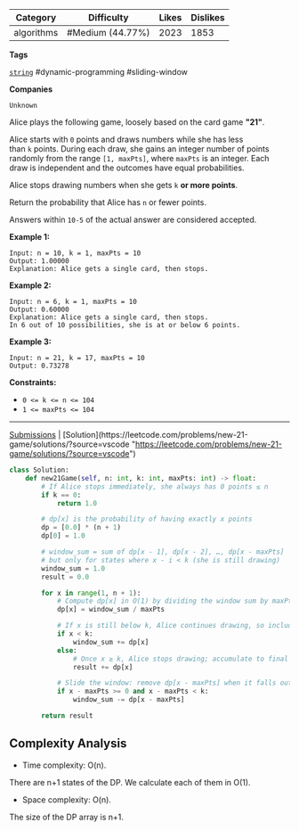 
| Category   | Difficulty       | Likes | Dislikes |
| ---------- | ---------------- | ----- | -------- |
| algorithms | #Medium (44.77%) | 2023  | 1853     |

**Tags**

[`string`](https://leetcode.com/tag/string?source=vscode "https://leetcode.com/tag/string?source=vscode") #dynamic-programming #sliding-window 

**Companies**

`Unknown`

Alice plays the following game, loosely based on the card game **"21"**.

Alice starts with `0` points and draws numbers while she has less than `k` points. During each draw, she gains an integer number of points randomly from the range `[1, maxPts]`, where `maxPts` is an integer. Each draw is independent and the outcomes have equal probabilities.

Alice stops drawing numbers when she gets `k` **or more points**.

Return the probability that Alice has `n` or fewer points.

Answers within `10-5` of the actual answer are considered accepted.

**Example 1:**

```
Input: n = 10, k = 1, maxPts = 10
Output: 1.00000
Explanation: Alice gets a single card, then stops.
```

**Example 2:**

```
Input: n = 6, k = 1, maxPts = 10
Output: 0.60000
Explanation: Alice gets a single card, then stops.
In 6 out of 10 possibilities, she is at or below 6 points.
```

**Example 3:**

```
Input: n = 21, k = 17, maxPts = 10
Output: 0.73278
```

**Constraints:**

- `0 <= k <= n <= 104`
- `1 <= maxPts <= 104`

---

[Submissions](https://leetcode.com/problems/new-21-game/submissions/?source=vscode "https://leetcode.com/problems/new-21-game/submissions/?source=vscode") | [Solution](https://leetcode.com/problems/new-21-game/solutions/?source=vscode "https://leetcode.com/problems/new-21-game/solutions/?source=vscode")

```python
class Solution:
    def new21Game(self, n: int, k: int, maxPts: int) -> float:
        # If Alice stops immediately, she always has 0 points ≤ n
        if k == 0:
            return 1.0

        # dp[x] is the probability of having exactly x points
        dp = [0.0] * (n + 1)
        dp[0] = 1.0

        # window_sum = sum of dp[x - 1], dp[x - 2], …, dp[x - maxPts]
        # but only for states where x - i < k (she is still drawing)
        window_sum = 1.0
        result = 0.0

        for x in range(1, n + 1):
            # Compute dp[x] in O(1) by dividing the window sum by maxPts
            dp[x] = window_sum / maxPts

            # If x is still below k, Alice continues drawing, so include dp[x]
            if x < k:
                window_sum += dp[x]
            else:
                # Once x ≥ k, Alice stops drawing; accumulate to final result
                result += dp[x]

            # Slide the window: remove dp[x - maxPts] when it falls out
            if x - maxPts >= 0 and x - maxPts < k:
                window_sum -= dp[x - maxPts]

        return result

```

## Complexity Analysis

- Time complexity: O(n).

There are n+1 states of the DP. We calculate each of them in O(1).

- Space complexity: O(n).

The size of the DP array is n+1.

